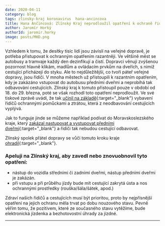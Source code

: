 ```yaml
---
date: 2020-04-11
category: blog
tags: zlinsky-kraj koronavirus  hana-ancincova
title: Hana Ančincová: Zlínský Kraj neprodloužil opatření k ochraně řidičů. Vůči tomuto rozhodnuti se ohrazuje i Zlínský spolek přátel dopravy.
author: Jaromír Horký
authorId: jaromir.horky
image: posts/MHD.png
---
```

Vzhledem k tomu, že desítky tisíc lidí jsou závislí na veřejné dopravě, je potřeba přistupovat k ochranným opatřením razantněji. Ve většině měst se autobusy a tramvaje každý den dezinfikují a čistí. Dopravci věnují zvýšenou pozornost hlavně klikám, madlům a ovládacím prvkům na dveřích, s nimiž cestující přicházejí do styku. Ale to nejdůležitější, co tvoří páteř veřejné dopravy, jsou řidiči. V mnoha městech už přistoupili k razantním opatřením, kdy je zakázáno vstupovat do autobusu předními dveřmi a neprobíhá tak odbavování cestujících. Zlínský kraj k tomuto přistoupil pouze v období od 18. do 29. března, poté se však rozhodl toto opatření neprodloužit. Ve své tiskové zprávě uvádí, že tak [učinil na základě](https://www.kr-zlinsky.cz/hejtman-cunek-pomohli-jsme-dopravcum-preklenout-kriticke-obdobi-dale-vybavovat-ridice-autobusu-je-jiz-jejich-povinnosti-aktuality-16189.html){:target="_blank"}   vybavení řidičů ochrannými pomůckami a ztrátou, která z neodbavování cestujících vyplývá. 

Jak to funguje jinde se můžeme například podívat do Moravskoslezského kraje, který [zakázal nastupovat a vystupovat předními dveřmi](https://www.msk.cz/cz/doprava/kvuli-ochrane-ridicu-verejnych-autobusu-kraj-zakazal-nastupovat-prednimi-dvermi--jizdne-se-neplati--145308/){:target="_blank"} a řidiči tak nebudou cestující odbavovat. 

Zlínský spolek přátel dopravy se vůči tomuto kroku kraje [ohradil](https://www.facebook.com/zoosdkromeriz/photos/a.1916791931879966/3194859357406544/?type=3&theater){:target="_blank"}.

### Apeluji na Zlínský kraj, aby zavedl nebo znovuobnovil tyto opatření: 

* nástup do vozidla středními či zadními dveřmi, nástup předními dveřmi je zakázán. 
* při vstupu a při průběhu jízdy bude mít cestující zakrytá ústa a nos ochrannými prostředky (rouška/šála/šátek, apod.)

Zdraví našich řidičů a cestujících musí být prioritou, proto by nejpřísnější opatření na jejich ochranu měla trvat po dobu nouzového stavu.
Pevně věřím tomu, že pozitivem, které ze současného stavu vytěžíme, bude elektronická jízdenka a bezhotovostní úhrady za jízdné. 

---

